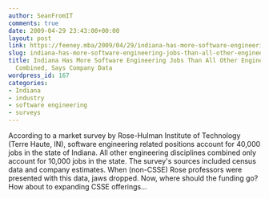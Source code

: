 ```yaml
---
author: SeanFromIT
comments: true
date: 2009-04-29 23:43:00+00:00
layout: post
link: https://feeney.mba/2009/04/29/indiana-has-more-software-engineering-jobs-than-all-other-engineering-disciplines-combined-says-company-data/
slug: indiana-has-more-software-engineering-jobs-than-all-other-engineering-disciplines-combined-says-company-data
title: Indiana Has More Software Engineering Jobs Than All Other Engineering Disciplines
  Combined, Says Company Data
wordpress_id: 167
categories:
- Indiana
- industry
- software engineering
- surveys
---
```


According to a market survey by Rose-Hulman Institute of Technology (Terre Haute, IN), software engineering related positions account for 40,000 jobs in the state of Indiana. All other engineering disciplines combined only account for 10,000 jobs in the state. The survey's sources included census data and company estimates. When (non-CSSE) Rose professors were presented with this data, jaws dropped.  Now, where should the funding go? How about to expanding CSSE offerings...
